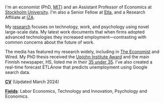 I'm an economist (PhD, [MIT](https://economics.mit.edu/)) and an Assistant Professor of Economics at [Stockholm University](https://www.su.se/department-of-economics/). I'm also a Senior Fellow at [Etla](https://www.etla.fi/en/), and a Research Affiliate at [IZA](https://www.iza.org/).

My [research](/#workingpapers) focuses on technology, work, and psychology using novel large-scale data. My latest work documents that when firms adopted advanced technologies they increased employment—contrasting with common concerns about the future of work. 

The media has featured my research widely, including in [The Economist](https://www.economist.com/finance-and-economics/2022/01/22/economists-are-revising-their-views-on-robots-and-jobs) and Wired. My PhD thesis received the [Upjohn Institute Award](https://www.upjohn.org/2022-Dissertation-Awardees) and the main Finnish newspaper, HS, listed me in their [35 under 35](https://www.hs.fi/visio/art-2000007825436.html). I've also created a real-time forecast ETLAnow that predicts unemployment using Google search data.

__[CV](/pdf/Tuhkuri_CV.pdf)__ (Updated March 2024)

__[Fields]()__: Labor Economics, Technology and Innovation, Psychology and Economics.
